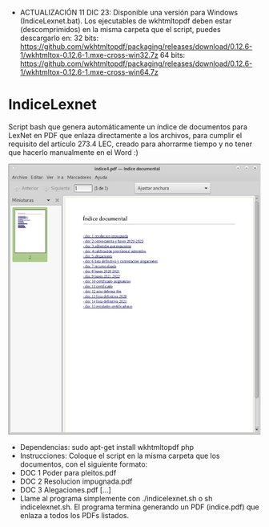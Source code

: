 * ACTUALIZACIÓN 11 DIC 23: Disponible una versión para Windows (IndiceLexnet.bat). Los ejecutables de wkhtmltopdf deben estar (descomprimidos) en la misma carpeta que el script, puedes descargarlo en:
  32 bits: https://github.com/wkhtmltopdf/packaging/releases/download/0.12.6-1/wkhtmltox-0.12.6-1.mxe-cross-win32.7z
  64 bits: https://github.com/wkhtmltopdf/packaging/releases/download/0.12.6-1/wkhtmltox-0.12.6-1.mxe-cross-win64.7z

# IndiceLexnet
Script bash que genera automáticamente un índice de documentos para LexNet en PDF que enlaza directamente a los archivos, para cumplir el requisito del artículo 273.4 LEC, creado para ahorrarme tiempo y no tener que hacerlo manualmente en el Word :)

![indicelexnet-sample](https://github.com/disketteomelette/IndiceLexnet/blob/main/indicelexnet.jpg)

- Dependencias: sudo apt-get install wkhtmltopdf php
- Instrucciones: Coloque el script en la misma carpeta que los documentos, con el siguiente formato:
-   DOC 1 Poder para pleitos.pdf
-   DOC 2 Resolucion impugnada.pdf
-   DOC 3 Alegaciones.pdf [...]
- Llame al programa simplemente con ./indicelexnet.sh o sh indicelexnet.sh. El programa termina generando un PDF (indice.pdf) que enlaza a todos los PDFs listados.

